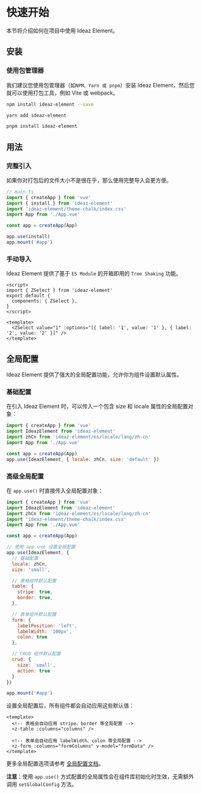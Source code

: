 # 快速开始
本节将介绍如何在项目中使用 Ideaz Element。

## 安装

### 使用包管理器
我们建议您使用包管理器（如`NPM、Yarn 或 pnpm`）安装 Ideaz Element，然后您就可以使用打包工具，例如 Vite 或 webpack。

``` sh
npm install ideaz-element --save
```

```sh
yarn add ideaz-element
```

```sh
pnpm install ideaz-element
```

## 用法
### 完整引入
如果你对打包后的文件大小不是很在乎，那么使用完整导入会更方便。

```js
// main.ts
import { createApp } from 'vue'
import { install } from 'ideaz-element'
import 'ideaz-element/theme-chalk/index.css'
import App from './App.vue'

const app = createApp(App)

app.use(install)
app.mount('#app')
```

### 手动导入
Ideaz Element 提供了基于 `ES Module` 的开箱即用的 `Tree Shaking` 功能。

```vue
<script>
import { ZSelect } from 'ideaz-element'
export default {
  components: { ZSelect },
}
</script>

<template>
  <ZSelect value="1" :options="[{ label: '1', value: '1' }, { label: '2', value: '2' }]" />
</template>
```

## 全局配置

Ideaz Element 提供了强大的全局配置功能，允许你为组件设置默认属性。

### 基础配置

在引入 Ideaz Element 时，可以传入一个包含 size 和 locale 属性的全局配置对象：

```js
import { createApp } from 'vue'
import IdeazElement from 'ideaz-element'
import zhCn from 'ideaz-element/es/locale/lang/zh-cn'
import App from './App.vue'

const app = createApp(App)
app.use(IdeazElement, { locale: zhCn, size: 'default' })
```

### 高级全局配置

在 `app.use()` 时直接传入全局配置对象：

```js
import { createApp } from 'vue'
import IdeazElement from 'ideaz-element'
import zhCn from 'ideaz-element/es/locale/lang/zh-cn'
import 'ideaz-element/theme-chalk/index.css'
import App from './App.vue'

const app = createApp(App)

// 使用 app.use 设置全局配置
app.use(IdeazElement, {
  // 基础配置
  locale: zhCn,
  size: 'small',

  // 表格组件默认配置
  table: {
    stripe: true,
    border: true,
  },

  // 表单组件默认配置
  form: {
    labelPosition: 'left',
    labelWidth: '100px',
    colon: true
  },

  // CRUD 组件默认配置
  crud: {
    size: 'small',
    action: true
  }
})

app.mount('#app')
```

设置全局配置后，所有组件都会自动应用这些默认值：

```vue
<template>
  <!-- 表格会自动应用 stripe、border 等全局配置 -->
  <z-table :columns="columns" />

  <!-- 表单会自动应用 labelWidth、colon 等全局配置 -->
  <z-form :columns="formColumns" v-model="formData" />
</template>
```

更多全局配置选项请参考 [全局配置文档](./global-config.md)。

**注意**：使用 `app.use()` 方式配置的全局属性会在组件库初始化时生效，无需额外调用 `setGlobalConfig` 方法。
